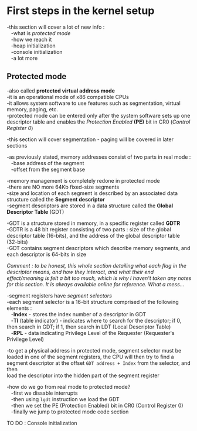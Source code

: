 # First steps in the kernel setup

-this section will cover a lot of new info :  
&nbsp;&nbsp;&nbsp;-what is *protected mode*  
&nbsp;&nbsp;&nbsp;-how we reach it  
&nbsp;&nbsp;&nbsp;-heap initialization  
&nbsp;&nbsp;&nbsp;-console initialization  
&nbsp;&nbsp;&nbsp;-a lot more  
  
## Protected mode  
-also called **protected virtual address mode**  
-it is an operational mode of x86 compatible CPUs  
-it allows system software to use features such as segmentation, virtual memory, paging, etc.  
-protected mode can be entered only after the system software sets up one descriptor table and enables the *Protection Enabled* **(PE)** bit in CR0 (*Control Register 0*)  
  
-this section will cover segmentation - paging will be covered in later sections  
  
-as previously stated, memory addresses consist of two parts in real mode :  
&nbsp;&nbsp;&nbsp;-base address of the segment  
&nbsp;&nbsp;&nbsp;-offset from the segment base  
  
-memory management is completely redone in protected mode  
-there are NO more 64Kb fixed-size segments  
-size and location of each segment is described by an associated data structure called the **Segment descriptor**  
-segment descriptors are stored in a data structure called the **Global Descriptor Table** (GDT)  
  
-GDT is a structure stored in memory, in a specific register called **GDTR**  
-GDTR is a 48 bit register consisting of two parts : size of the global descriptor table (16-bits), and the address of the global descriptor table (32-bits)  
-GDT contains segment descriptors which describe memory segments, and each descriptor is 64-bits in size  
  
*Comment : to be honest, this whole section detailing what each flag in the descriptor means, and how they interact, and what their end effect/meaning is felt a bit too much, which is why I haven't taken any notes for this section. It is always available online for reference. What a mess...*
  
  
-segment registers have *segment selectors*  
-each segment selector is a 16-bit structure comprised of the following elements :  
&nbsp;&nbsp;&nbsp;-**Index** - stores the index number of a descriptor in GDT  
&nbsp;&nbsp;&nbsp;-**TI** (table indicator) - indicates where to search for the descriptor; if 0, then search in GDT; if 1, then search in LDT (Local Descriptor Table)  
&nbsp;&nbsp;&nbsp;-**RPL** - data indicating Privilege Level of the Requester (Requester's Privilege Level)  
  
-to get a physical address in protected mode, segment selector must be loaded in one of the segment registers, the CPU will then try to find a segment descriptor at the offset `GDT address + Index` from the selector, and then  
load the descriptor into the hidden part of the segment register  
  
-how do we go from real mode to protected mode?  
&nbsp;&nbsp;&nbsp;-first we dissable interrupts  
&nbsp;&nbsp;&nbsp;-then using `lgdt` instruction we load the GDT  
&nbsp;&nbsp;&nbsp;-then we set the PE (Protection Enabled) bit in CR0 (Control Register 0)  
&nbsp;&nbsp;&nbsp;-finally we jump to protected mode code section  
  
TO DO : Console initialization